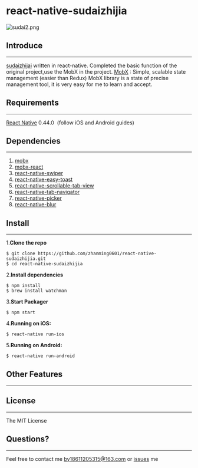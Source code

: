 # **react-native-sudaizhijia**


![sudai2.png](http://upload-images.jianshu.io/upload_images/2018589-5be5874730aea689.png?imageMogr2/auto-orient/strip%7CimageView2/2/w/1240)


## Introduce
***

[sudaizhijai](https://github.com/zhanming0601/react-native-sudaizhijia) written in react-native.
Completed the basic function of the original project,use the MobX in the project.
[MobX](https://mobxjs.github.io/mobx/) : Simple, scalable state management (easier than Redux)
MobX library is a state of precise management tool, it is very easy for me to learn and accept.



## Requirements
***
[React Native](http://facebook.github.io/react-native/docs/getting-started.html) 0.44.0
 (follow iOS and Android guides)


## Dependencies
***
1. [mobx](https://github.com/mobxjs/mobx)
2. [mobx-react](https://github.com/mobxjs/mobx-react)
3. [react-native-swiper](https://github.com/leecade/react-native-swiper)
4. [react-native-easy-toast](https://github.com/crazycodeboy/react-native-easy-toast)
5. [react-native-scrollable-tab-view](https://github.com/skv-headless/react-native-scrollable-tab-view)
6. [react-native-tab-navigator](https://github.com/happypancake/react-native-tab-navigator)
7. [react-native-picker](https://github.com/beefe/react-native-picker)
8. [react-native-blur](https://github.com/react-native-community/react-native-blur)

## Install
***

1.**Clone the repo**

```
$ git clone https://github.com/zhanming0601/react-native-sudaizhijia.git
$ cd react-native-sudaizhijia
```
2.**Install dependencies**

```
$ npm install
$ brew install watchman
```
3.**Start Packager**

```
$ npm start
```
4.**Running on iOS:**

```
$ react-native run-ios
```
5.**Running on Android:**

```
$ react-native run-android
```


## Other Features
***


## License
***
The MIT License

## Questions?
***
Feel free to contact me by18611205315@163.com or [issues](https://github.com/zhanming0601/react-native-sudaizhijia/issues) me